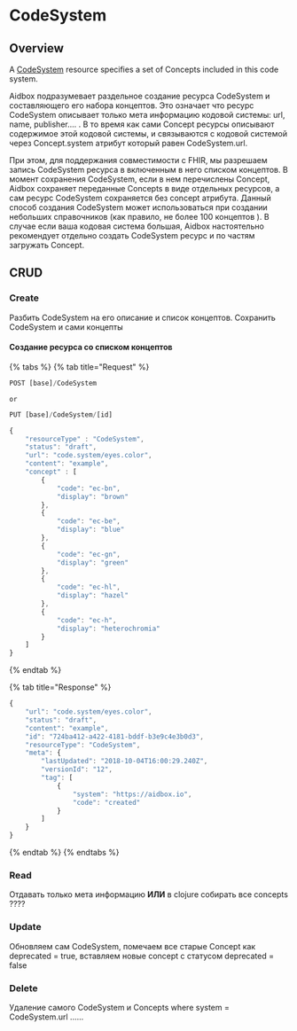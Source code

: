 # CodeSystem

## Overview

A [CodeSystem](https://www.hl7.org/fhir/codesystem.html) resource specifies a set of Concepts included in this code system. 

Aidbox подразумевает раздельное создание ресурса CodeSystem и составляющего его набора концептов. Это означает что ресурс CodeSystem описывает только мета информацию кодовой системы: url, name, publisher.... . В то время как сами Concept ресурсы описывают содержимое этой кодовой системы, и связываются с кодовой системой через Concept.system атрибут который равен CodeSystem.url.

При этом, для поддержания совместимости с FHIR, мы разрешаем запись CodeSystem ресурса в включенным в него списком концептов. В момент сохранения CodeSystem, если в нем перечислены Concept, Aidbox сохраняет переданные Concepts в виде отдельных ресурсов, а сам ресурс CodeSystem сохраняется без concept атрибута. Данный способ создания CodeSystem  может использоваться при создании небольших справочников \(как правило, не более 100 концептов \). В случае если ваша кодовая система большая, Aidbox настоятельно рекомендует отдельно создать CodeSystem ресурс и по частям загружать Concept.

## CRUD

### Create

Разбить CodeSystem на его описание и список концептов. Сохранить CodeSystem и сами концепты

#### Создание ресурса со списком концептов

{% tabs %}
{% tab title="Request" %}
```javascript
POST [base]/CodeSystem
```

`or`

```javascript
PUT [base]/CodeSystem/[id]

{
	"resourceType" : "CodeSystem",
	"status": "draft",
	"url": "code.system/eyes.color",
	"content": "example",
	"concept" : [     
		{
			"code": "ec-bn",
			"display": "brown"
		},
		{
			"code": "ec-be",
			"display": "blue"
		},
		{
			"code": "ec-gn",
			"display": "green"
		},
		{
			"code": "ec-hl",
			"display": "hazel"
		},
		{
			"code": "ec-h",
			"display": "heterochromia"
		}
	]	
}
```
{% endtab %}

{% tab title="Response" %}
```javascript
{
    "url": "code.system/eyes.color",
    "status": "draft",
    "content": "example",
    "id": "724ba412-a422-4181-bddf-b3e9c4e3b0d3",
    "resourceType": "CodeSystem",
    "meta": {
        "lastUpdated": "2018-10-04T16:00:29.240Z",
        "versionId": "12",
        "tag": [
            {
                "system": "https://aidbox.io",
                "code": "created"
            }
        ]
    }
}
```
{% endtab %}
{% endtabs %}

### Read

Отдавать только мета информацию  **ИЛИ**  в clojure собирать все concepts ????

### Update

Обновляем сам CodeSystem,  помечаем все старые Concept как deprecated = true, вставляем новые concept с статусом deprecated = false

### Delete

Удаление самого CodeSystem и Concepts where system = CodeSystem.url ......



